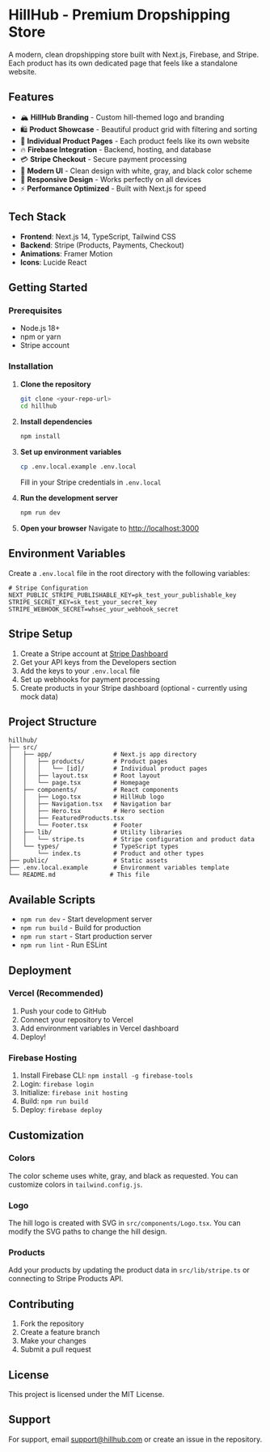 # HillHub - Premium Dropshipping Store

A modern, clean dropshipping store built with Next.js, Firebase, and Stripe. Each product has its own dedicated page that feels like a standalone website.

## Features

- 🏔️ **HillHub Branding** - Custom hill-themed logo and branding
- 🛍️ **Product Showcase** - Beautiful product grid with filtering and sorting
- 📱 **Individual Product Pages** - Each product feels like its own website
- 🔥 **Firebase Integration** - Backend, hosting, and database
- 💳 **Stripe Checkout** - Secure payment processing
- 🎨 **Modern UI** - Clean design with white, gray, and black color scheme
- 📱 **Responsive Design** - Works perfectly on all devices
- ⚡ **Performance Optimized** - Built with Next.js for speed

## Tech Stack

- **Frontend**: Next.js 14, TypeScript, Tailwind CSS
- **Backend**: Stripe (Products, Payments, Checkout)
- **Animations**: Framer Motion
- **Icons**: Lucide React

## Getting Started

### Prerequisites

- Node.js 18+ 
- npm or yarn
- Stripe account

### Installation

1. **Clone the repository**
   ```bash
   git clone <your-repo-url>
   cd hillhub
   ```

2. **Install dependencies**
   ```bash
   npm install
   ```

3. **Set up environment variables**
   ```bash
   cp .env.local.example .env.local
   ```
   
   Fill in your Stripe credentials in `.env.local`

4. **Run the development server**
   ```bash
   npm run dev
   ```

5. **Open your browser**
   Navigate to [http://localhost:3000](http://localhost:3000)

## Environment Variables

Create a `.env.local` file in the root directory with the following variables:

```env
# Stripe Configuration
NEXT_PUBLIC_STRIPE_PUBLISHABLE_KEY=pk_test_your_publishable_key
STRIPE_SECRET_KEY=sk_test_your_secret_key
STRIPE_WEBHOOK_SECRET=whsec_your_webhook_secret
```

## Stripe Setup

1. Create a Stripe account at [Stripe Dashboard](https://dashboard.stripe.com/)
2. Get your API keys from the Developers section
3. Add the keys to your `.env.local` file
4. Set up webhooks for payment processing
5. Create products in your Stripe dashboard (optional - currently using mock data)

## Project Structure

```
hillhub/
├── src/
│   ├── app/                 # Next.js app directory
│   │   ├── products/        # Product pages
│   │   │   └── [id]/        # Individual product pages
│   │   ├── layout.tsx       # Root layout
│   │   └── page.tsx         # Homepage
│   ├── components/          # React components
│   │   ├── Logo.tsx         # HillHub logo
│   │   ├── Navigation.tsx   # Navigation bar
│   │   ├── Hero.tsx         # Hero section
│   │   ├── FeaturedProducts.tsx
│   │   └── Footer.tsx       # Footer
│   ├── lib/                 # Utility libraries
│   │   └── stripe.ts        # Stripe configuration and product data
│   └── types/               # TypeScript types
│       └── index.ts         # Product and other types
├── public/                  # Static assets
├── .env.local.example       # Environment variables template
└── README.md               # This file
```

## Available Scripts

- `npm run dev` - Start development server
- `npm run build` - Build for production
- `npm run start` - Start production server
- `npm run lint` - Run ESLint

## Deployment

### Vercel (Recommended)

1. Push your code to GitHub
2. Connect your repository to Vercel
3. Add environment variables in Vercel dashboard
4. Deploy!

### Firebase Hosting

1. Install Firebase CLI: `npm install -g firebase-tools`
2. Login: `firebase login`
3. Initialize: `firebase init hosting`
4. Build: `npm run build`
5. Deploy: `firebase deploy`

## Customization

### Colors
The color scheme uses white, gray, and black as requested. You can customize colors in `tailwind.config.js`.

### Logo
The hill logo is created with SVG in `src/components/Logo.tsx`. You can modify the SVG paths to change the hill design.

### Products
Add your products by updating the product data in `src/lib/stripe.ts` or connecting to Stripe Products API.

## Contributing

1. Fork the repository
2. Create a feature branch
3. Make your changes
4. Submit a pull request

## License

This project is licensed under the MIT License.

## Support

For support, email support@hillhub.com or create an issue in the repository.
